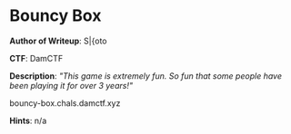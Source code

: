 # Bouncy Box
**Author of Writeup**: S|{oto

**CTF**: DamCTF

**Description**: *"This game is extremely fun. So fun that some people have been playing it for over 3 years!"*

bouncy-box.chals.damctf.xyz

**Hints**: n/a
